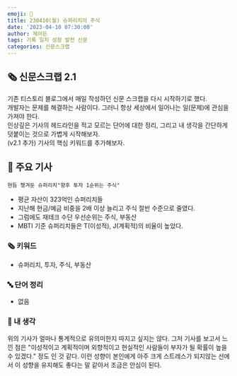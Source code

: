 ```yaml
---
emoji: 📰
title: 230410(월) 슈퍼리치의 주식
date: '2023-04-10 07:30:00'
author: 제이든
tags: 기록 일지 성장 발전 신문
categories: 신문스크랩
---
```


## 🗞️ 신문스크랩 2.1

기존 티스토리 블로그에서 매일 작성하던 신문 스크랩을 다시 시작하기로 했다.<br/>
개발자는 문제를 해결하는 사람이다. 그러니 항상 세상에서 일어나는 일(문제)에 관심을 가져야 한다.<br/>
인상깊은 기사의 헤드라인을 적고 모르는 단어에 대한 정리, 그리고 내 생각을 간단하게 덧붙이는 것으로 가볍게 시작해보자.<br/>
(v2.1 추가) 기사의 핵심 키워드를 추가해보자.

## 🌻 주요 기사

`현듬 챙겨둔 슈퍼리치"향후 투자 1순위는 주식"`

- 평균 자산이 323억인 슈퍼리치들
- 지난해 현금/예금 비중을 2배 이상 늘리고 주식 절반 수준으로 줄였다.
- 그럼에도 재테크 수단 우선순위는 주식, 부동산
- MBTI 기준 슈퍼리치들은 T(이성적), J(계획적)의 비율이 높았다.

### 🗞 키워드

- 슈퍼리치, 투자, 주식, 부동산

### 🔤 단어 정리

- 없음

### 🤔 내 생각

위의 기사가 얼마나 통계적으로 유의미한지 따지고 싶지는 않다. 그저 기사를 보고서 느낀 점은 "이성적이고 계획적이며 외향적이고 현실적인 사람들이 부자가 될 확률이 높을 수 있겠다." 정도 인 것 같다.
이런 성향이 본인에게 아주 크게 스트레스가 되지않는 선에서 이 성향을 유지해도 좋다는 말 같아서 조금은 안심이 된다.

```toc

```
